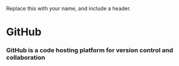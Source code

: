 Replace this with your name, and include a header.
# GitHub
### GitHub is a code  hosting platform for version control and collaboration
